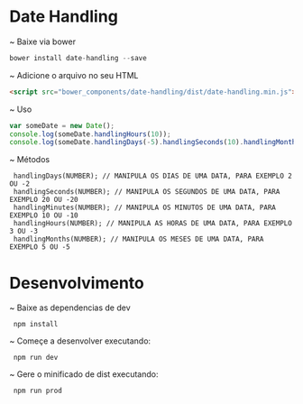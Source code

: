# Date Handling
 ~ Baixe via bower
```javascript
bower install date-handling --save
```

 ~ Adicione o arquivo no seu HTML
```html
<script src="bower_components/date-handling/dist/date-handling.min.js"></script>
```

 ~ Uso
```javascript
var someDate = new Date();
console.log(someDate.handlingHours(10));
console.log(someDate.handlingDays(-5).handlingSeconds(10).handlingMonths(2));
```

 ~ Métodos
```
 handlingDays(NUMBER); // MANIPULA OS DIAS DE UMA DATA, PARA EXEMPLO 2 OU -2
 handlingSeconds(NUMBER); // MANIPULA OS SEGUNDOS DE UMA DATA, PARA EXEMPLO 20 OU -20
 handlingMinutes(NUMBER); // MANIPULA OS MINUTOS DE UMA DATA, PARA EXEMPLO 10 OU -10
 handlingHours(NUMBER); // MANIPULA AS HORAS DE UMA DATA, PARA EXEMPLO 3 OU -3
 handlingMonths(NUMBER); // MANIPULA OS MESES DE UMA DATA, PARA EXEMPLO 5 OU -5
```
# Desenvolvimento
 ~ Baixe as dependencias de dev
 ```
  npm install
 ```
 ~ Começe a desenvolver executando:
 ```
  npm run dev
 ```
 ~ Gere o minificado de dist executando:
 ```
  npm run prod
 ```
